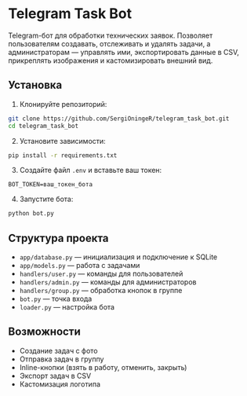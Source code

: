 # Telegram Task Bot

Telegram-бот для обработки технических заявок. Позволяет пользователям создавать, отслеживать и удалять задачи, а администраторам — управлять ими, экспортировать данные в CSV, прикреплять изображения и кастомизировать внешний вид.

## Установка

1. Клонируйте репозиторий:
```bash
git clone https://github.com/SergiOningeR/telegram_task_bot.git
cd telegram_task_bot
```

2. Установите зависимости:
```bash
pip install -r requirements.txt
```

3. Создайте файл `.env` и вставьте ваш токен:
```env
BOT_TOKEN=ваш_токен_бота
```

4. Запустите бота:
```bash
python bot.py
```

## Структура проекта

- `app/database.py` — инициализация и подключение к SQLite
- `app/models.py` — работа с задачами
- `handlers/user.py` — команды для пользователей
- `handlers/admin.py` — команды для администраторов
- `handlers/group.py` — обработка кнопок в группе
- `bot.py` — точка входа
- `loader.py` — настройка бота

## Возможности

- Создание задач с фото
- Отправка задач в группу
- Inline-кнопки (взять в работу, отменить, закрыть)
- Экспорт задач в CSV
- Кастомизация логотипа
